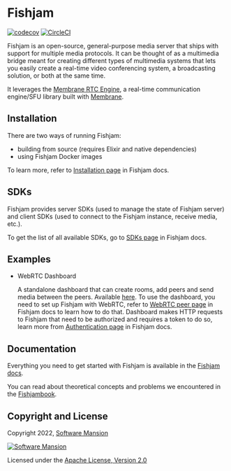 # Fishjam

[![codecov](https://codecov.io/gh/fishjam-dev/fishjam/branch/main/graph/badge.svg?token=ANWFKV2EDP)](https://codecov.io/gh/fishjam-dev/fishjam)
[![CircleCI](https://circleci.com/gh/fishjam-dev/fishjam.svg?style=svg)](https://circleci.com/gh/fishjam-dev/fishjam)

Fishjam is an open-source, general-purpose media server that ships with support for multiple media protocols.
It can be thought of as a multimedia bridge meant for creating different types of multimedia systems that lets 
you easily create a real-time video conferencing system, a broadcasting solution, or both at the same time.

It leverages the [Membrane RTC Engine](https://github.com/fishjam-dev/membrane_rtc_engine), a real-time communication engine/SFU library built with [Membrane](https://membrane.stream/).

## Installation

There are two ways of running Fishjam:
- building from source (requires Elixir and native dependencies)
- using Fishjam Docker images

To learn more, refer to [Installation page](https://fishjam-dev.github.io/fishjam-docs/getting_started/installation) in Fishjam docs.

## SDKs

Fishjam provides server SDKs (used to manage the state of Fishjam server) and client SDKs (used to connect to the Fishjam instance, receive media, etc.).

To get the list of all available SDKs, go to [SDKs page](https://fishjam-dev.github.io/fishjam-docs/getting_started/sdks) in Fishjam docs.

## Examples

- WebRTC Dashboard

    A standalone dashboard that can create rooms, add peers and send media between the peers. Available [here](https://github.com/fishjam-dev/fishjam-dashboard).
To use the dashboard, you need to set up Fishjam with WebRTC, refer to [WebRTC peer page](https://fishjam-dev.github.io/fishjam-docs/getting_started/peers/webrtc) in Fishjam docs to learn how to do that.
Dashboard makes HTTP requests to Fishjam that need to be authorized and requires a token to do so, learn more from [Authentication page](https://fishjam-dev.github.io/fishjam-docs/getting_started/authentication) in Fishjam docs.

## Documentation

Everything you need to get started with Fishjam is available in the [Fishjam docs](https://fishjam-dev.github.io/fishjam-docs/).

You can read about theoretical concepts and problems we encountered in the [Fishjambook](https://fishjam-dev.github.io/book/).

## Copyright and License

Copyright 2022, [Software Mansion](https://swmansion.com/?utm_source=git&utm_medium=readme&utm_campaign=fishjam)

[![Software Mansion](https://logo.swmansion.com/logo?color=white&variant=desktop&width=200&tag=membrane-github)](https://swmansion.com/?utm_source=git&utm_medium=readme&utm_campaign=fishjam)

Licensed under the [Apache License, Version 2.0](LICENSE)
